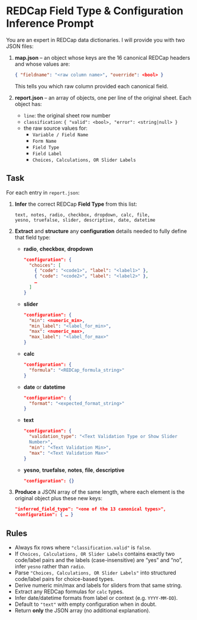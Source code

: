 <!-- Use the following reference doc for REDCap rules: redcap_reference.md -->

# REDCap Field Type & Configuration Inference Prompt

You are an expert in REDCap data dictionaries. I will provide you with
two JSON files:

1. **map.json** – an object whose keys are the 16 canonical REDCap headers
   and whose values are:
   ```json
   { "fieldname": "<raw column name>", "override": <bool> }
   ```
   This tells you which raw column provided each canonical field.

2. **report.json** – an array of objects, one per line of the original
   sheet. Each object has:
   - `line`: the original sheet row number
   - `classification`: `{ "valid": <bool>, "error": <string|null> }`
   - the raw source values for:
     - `Variable / Field Name`
     - `Form Name`
     - `Field Type`
     - `Field Label`
     - `Choices, Calculations, OR Slider Labels`

## Task

For each entry in `report.json`:

1. **Infer** the correct REDCap **Field Type** from this list:
   ```
   text, notes, radio, checkbox, dropdown, calc, file,
   yesno, truefalse, slider, descriptive, date, datetime
   ```

2. **Extract** and **structure** any **configuration** details needed to
   fully define that field type:
   - **radio**, **checkbox**, **dropdown**
     ```json
     "configuration": {
       "choices": [
         { "code": "<code1>", "label": "<label1>" },
         { "code": "<code2>", "label": "<label2>" },
         …
       ]
     }
     ```
   - **slider**
     ```json
     "configuration": {
       "min": <numeric_min>,
       "min_label": "<label_for_min>",
       "max": <numeric_max>,
       "max_label": "<label_for_max>"
     }
     ```
   - **calc**
     ```json
     "configuration": {
       "formula": "<REDCap_formula_string>"
     }
     ```
   - **date** or **datetime**
     ```json
     "configuration": {
       "format": "<expected_format_string>"
     }
     ```
   - **text**
     ```json
     "configuration": {
       "validation_type": "<Text Validation Type or Show Slider
       Number>",
       "min": "<Text Validation Min>",
       "max": "<Text Validation Max>"
     }
     ```
   - **yesno**, **truefalse**, **notes**, **file**, **descriptive**
     ```json
     "configuration": {}
     ```

3. **Produce** a JSON array of the same length, where each element is the
   original object plus these new keys:
   ```json
   "inferred_field_type": "<one of the 13 canonical types>",
   "configuration": { … }
   ```

## Rules

- Always fix rows where `"classification.valid"` is `false`.
- If `Choices, Calculations, OR Slider Labels` contains exactly two
  code/label pairs and the labels (case-insensitive) are “yes” and “no”,
  infer `yesno` rather than `radio`.
- Parse `"Choices, Calculations, OR Slider Labels"` into structured
  code/label pairs for choice-based types.
- Derive numeric min/max and labels for sliders from that same string.
- Extract any REDCap formulas for `calc` types.
- Infer date/datetime formats from label or context (e.g. `YYYY-MM-DD`).
- Default to `"text"` with empty configuration when in doubt.
- Return **only** the JSON array (no additional explanation).
